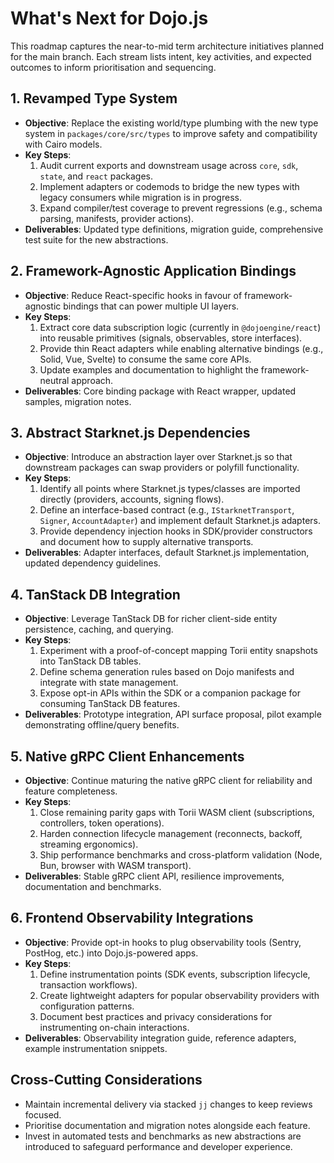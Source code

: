# What's Next for Dojo.js

This roadmap captures the near-to-mid term architecture initiatives planned for the main branch. Each stream lists intent, key activities, and expected outcomes to inform prioritisation and sequencing.

## 1. Revamped Type System

- **Objective**: Replace the existing world/type plumbing with the new type system in `packages/core/src/types` to improve safety and compatibility with Cairo models.
- **Key Steps**:
  1. Audit current exports and downstream usage across `core`, `sdk`, `state`, and `react` packages.
  2. Implement adapters or codemods to bridge the new types with legacy consumers while migration is in progress.
  3. Expand compiler/test coverage to prevent regressions (e.g., schema parsing, manifests, provider actions).
- **Deliverables**: Updated type definitions, migration guide, comprehensive test suite for the new abstractions.

## 2. Framework-Agnostic Application Bindings

- **Objective**: Reduce React-specific hooks in favour of framework-agnostic bindings that can power multiple UI layers.
- **Key Steps**:
  1. Extract core data subscription logic (currently in `@dojoengine/react`) into reusable primitives (signals, observables, store interfaces).
  2. Provide thin React adapters while enabling alternative bindings (e.g., Solid, Vue, Svelte) to consume the same core APIs.
  3. Update examples and documentation to highlight the framework-neutral approach.
- **Deliverables**: Core binding package with React wrapper, updated samples, migration notes.

## 3. Abstract Starknet.js Dependencies

- **Objective**: Introduce an abstraction layer over Starknet.js so that downstream packages can swap providers or polyfill functionality.
- **Key Steps**:
  1. Identify all points where Starknet.js types/classes are imported directly (providers, accounts, signing flows).
  2. Define an interface-based contract (e.g., `IStarknetTransport`, `Signer`, `AccountAdapter`) and implement default Starknet.js adapters.
  3. Provide dependency injection hooks in SDK/provider constructors and document how to supply alternative transports.
- **Deliverables**: Adapter interfaces, default Starknet.js implementation, updated dependency guidelines.

## 4. TanStack DB Integration

- **Objective**: Leverage TanStack DB for richer client-side entity persistence, caching, and querying.
- **Key Steps**:
  1. Experiment with a proof-of-concept mapping Torii entity snapshots into TanStack DB tables.
  2. Define schema generation rules based on Dojo manifests and integrate with state management.
  3. Expose opt-in APIs within the SDK or a companion package for consuming TanStack DB features.
- **Deliverables**: Prototype integration, API surface proposal, pilot example demonstrating offline/query benefits.

## 5. Native gRPC Client Enhancements

- **Objective**: Continue maturing the native gRPC client for reliability and feature completeness.
- **Key Steps**:
  1. Close remaining parity gaps with Torii WASM client (subscriptions, controllers, token operations).
  2. Harden connection lifecycle management (reconnects, backoff, streaming ergonomics).
  3. Ship performance benchmarks and cross-platform validation (Node, Bun, browser with WASM transport).
- **Deliverables**: Stable gRPC client API, resilience improvements, documentation and benchmarks.

## 6. Frontend Observability Integrations

- **Objective**: Provide opt-in hooks to plug observability tools (Sentry, PostHog, etc.) into Dojo.js-powered apps.
- **Key Steps**:
  1. Define instrumentation points (SDK events, subscription lifecycle, transaction workflows).
  2. Create lightweight adapters for popular observability providers with configuration patterns.
  3. Document best practices and privacy considerations for instrumenting on-chain interactions.
- **Deliverables**: Observability integration guide, reference adapters, example instrumentation snippets.

## Cross-Cutting Considerations

- Maintain incremental delivery via stacked `jj` changes to keep reviews focused.
- Prioritise documentation and migration notes alongside each feature.
- Invest in automated tests and benchmarks as new abstractions are introduced to safeguard performance and developer experience.
